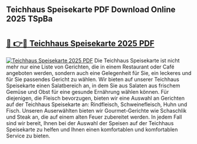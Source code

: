 ## Teichhaus Speisekarte PDF Download Online 2025 TSpBa

# <h2><a href="http://gcdqp4g.nevu.top/?p=Teichhaus+Speisekarte">🔗 👉🔴 Teichhaus Speisekarte 2025 PDF</a></h2>

[![Teichhaus Speisekarte 2025 PDF](https://i.imgur.com/dBaPXMq.png)](http://gcdqp4g.nevu.top/?p=Teichhaus+Speisekarte)
Die Teichhaus Speisekarte ist nicht mehr nur eine Liste von Gerichten, die in einem Restaurant oder Café angeboten werden, sondern auch eine Gelegenheit für Sie, ein leckeres und für Sie passendes Gericht zu wählen. Wir bieten auf unserer Teichhaus Speisekarte einen Salatbereich an, in dem Sie aus Salaten aus frischem Gemüse und Obst für eine gesunde Ernährung wählen können. Für diejenigen, die Fleisch bevorzugen, bieten wir eine Auswahl an Gerichten auf der Teichhaus Speisekarte an: Rindfleisch, Schweinefleisch, Huhn und Fisch. Unseren Auserwählten bieten wir Gourmet-Gerichte wie Schaschlik und Steak an, die auf einem alten Feuer zubereitet werden. In jedem Fall sind wir bereit, Ihnen bei der Auswahl der Speisen auf der Teichhaus Speisekarte zu helfen und Ihnen einen komfortablen und komfortablen Service zu bieten.
